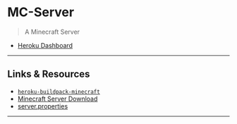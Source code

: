 # MC-Server

> A Minecraft Server

* [Heroku Dashboard](https://dashboard.heroku.com/apps)

---

## Links & Resources

* [`heroku-buildpack-minecraft`](https://github.com/jkutner/heroku-buildpack-minecraft)
* [Minecraft Server Download](https://www.minecraft.net/en-us/download/server/)
* [server.properties](https://minecraft.gamepedia.com/Server.properties)

---

